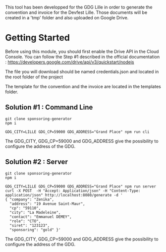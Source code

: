 This tool has been developped for the GDG Lille in order to generate the convention and invoice for the Devfest Lille. Those documents will be created in a 'tmp' folder and also uploaded on Google Drive.

# Getting Started

Before using this module, you should first enable the Drive API in the Cloud Console. You can follow the Step #1 described in the official documentation : https://developers.google.com/drive/api/v3/quickstart/nodejs

The file you will download should be named credentials.json and located in the root folder of the project

The template for the convention and the invoice are located in the templates folder.

## Solution #1 : Command Line

```shell
git clone sponsoring-generator
npm i

GDG_CITY=LILLE GDG_CP=59000 GDG_ADDRESS="Grand Place" npm run cli
```

The GDG_CITY, GDG_CP=59000 and GDG_ADDRESS give the possibility to configure the address of the GDG.

## Solution #2 : Server

```shell
git clone sponsoring-generator
npm i

GDG_CITY=LILLE GDG_CP=59000 GDG_ADDRESS="Grand Place" npm run server
curl -X POST  -H "Accept: Application/json" -H "Content-Type: application/json" http://localhost:8080/generate -d '
{ "company": "Zenika",
  "address": "19 Avenue Saint-Maur",
  "cp": "59110",
  "city": "La Madeleine",
  "contact": "Emmanuel DEMEY",
  "role": "CTO",
  "siret": "123123",
  "sponsoring": "gold" }'
```

The GDG_CITY, GDG_CP=59000 and GDG_ADDRESS give the possibility to configure the address of the GDG.
